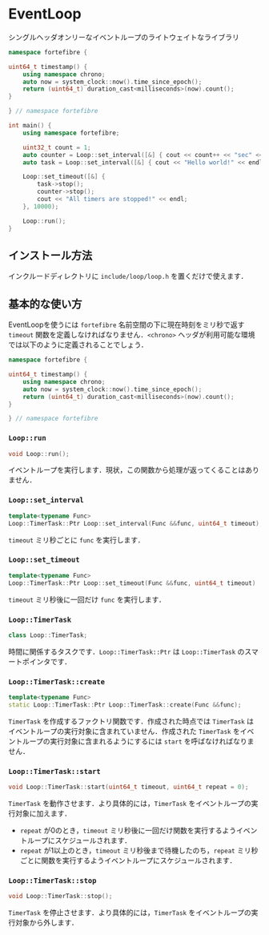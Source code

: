 # EventLoop

シングルヘッダオンリーなイベントループのライトウェイトなライブラリ

```cpp
namespace fortefibre {

uint64_t timestamp() {
    using namespace chrono;
    auto now = system_clock::now().time_since_epoch();
    return (uint64_t) duration_cast<milliseconds>(now).count();
}

} // namespace fortefibre

int main() {
    using namespace fortefibre;

    uint32_t count = 1;
    auto counter = Loop::set_interval([&] { cout << count++ << "sec" << endl; }, 1000);
    auto task = Loop::set_interval([&] { cout << "Hello world!" << endl; }, 2000);

    Loop::set_timeout([&] {
        task->stop();
        counter->stop();
        cout << "All timers are stopped!" << endl;
    }, 10000);

    Loop::run();
}
```

## インストール方法

インクルードディレクトリに `include/loop/loop.h` を置くだけで使えます．

## 基本的な使い方

EventLoopを使うには `fortefibre` 名前空間の下に現在時刻をミリ秒で返す `timeout` 関数を定義しなければなりません．`<chrono>` ヘッダが利用可能な環境では以下のように定義されることでしょう．

```cpp
namespace fortefibre {

uint64_t timestamp() {
    using namespace chrono;
    auto now = system_clock::now().time_since_epoch();
    return (uint64_t) duration_cast<milliseconds>(now).count();
}

} // namespace fortefibre
```

### `Loop::run`

```cpp
void Loop::run();
```

イベントループを実行します．現状，この関数から処理が返ってくることはありません．

### `Loop::set_interval`

```cpp
template<typename Func>
Loop::TimerTask::Ptr Loop::set_interval(Func &&func, uint64_t timeout);
```

`timeout` ミリ秒ごとに `func` を実行します．

### `Loop::set_timeout`

```cpp
template<typename Func>
Loop::TimerTask::Ptr Loop::set_timeout(Func &&func, uint64_t timeout)
```

`timeout` ミリ秒後に一回だけ `func` を実行します．

### `Loop::TimerTask`

```cpp
class Loop::TimerTask;
```

時間に関係するタスクです．`Loop::TimerTask::Ptr` は `Loop::TimerTask` のスマートポインタです．

### `Loop::TimerTask::create`

```cpp
template<typename Func>
static Loop::TimerTask::Ptr Loop::TimerTask::create(Func &&func);
```

`TimerTask` を作成するファクトリ関数です．作成された時点では `TimerTask` はイベントループの実行対象に含まれていません．作成された `TimerTask` をイベントループの実行対象に含まれるようにするには `start` を呼ばなければなりません．

### `Loop::TimerTask::start`

```cpp
void Loop::TimerTask::start(uint64_t timeout, uint64_t repeat = 0);
```

`TimerTask` を動作させます．より具体的には，`TimerTask` をイベントループの実行対象に加えます．

- `repeat` が0のとき，`timeout` ミリ秒後に一回だけ関数を実行するようイベントループにスケジュールされます．
- `repeat` が1以上のとき，`timeout` ミリ秒後まで待機したのち，`repeat` ミリ秒ごとに関数を実行するようイベントループにスケジュールされます．

### `Loop::TimerTask::stop`

```cpp
void Loop::TimerTask::stop();
```

`TimerTask` を停止させます．より具体的には，`TimerTask` をイベントループの実行対象から外します．
